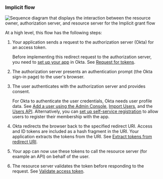 ### Implicit flow

<div class="full">

   ![Sequence diagram that displays the interaction between the resource owner, authorization server, and resource server for the Implicit grant flow](/img/authorization/oauth-implicit-grant-flow.png)

   <!--
      Source image: https://www.figma.com/file/YH5Zhzp66kGCglrXQUag2E/%F0%9F%93%8A-Updated-Diagrams-for-Dev-Docs?type=design&node-id=4133%3A43895&mode=design&t=Me7qqw8odOmrLh6K-1
      oauth-implicit-grant-flow
   -->
</div>

<!-- Source for image. Generated using http://www.plantuml.com/plantuml/uml/

skinparam monochrome true
actor "Resource Owner (User)" as user
participant "Client" as client
participant "Authorization Server (Okta)" as okta
participant "Resource Server (Your App)" as app

autonumber "<b>#."
client -> okta: Access token request to /authorize
okta -> user: 302 redirect to authentication prompt
user -> okta: Authentication & consent
okta -> client: Access token response
client -> app: Request with access token
app -> client: Response

-->

At a high level, this flow has the following steps:

1. Your application sends a request to the authorization server (Okta) for an access token.

    Before implementing this redirect request to the authorization server, you need to [set up your app](#set-up-your-app) in Okta. See [Request for tokens](#request-for-tokens).

2. The authorization server presents an authentication prompt (the Okta sign-in page) to the user's browser.
3. The user authenticates with the authorization server and provides consent.

    For Okta to authenticate the user credentials, Okta needs user profile data.
    See [Add a user using the Admin Console](https://help.okta.com/okta_help.htm?id=ext-usgp-add-users), [Import Users](/docs/guides/password-import-inline-hook/), and the [Users API](/docs/reference/api/users/). Alternatively, you can [set up self-service registration](/docs/guides/oie-embedded-sdk-use-case-self-reg/) to allow users to register their membership with the app.

4. Okta redirects the browser back to the specified redirect URI. Access and ID tokens are included as a hash fragment in the URI. Your application extracts the tokens from the URI. See [Extract tokens from redirect URI](#extract-tokens-from-redirect-URI).

5. Your app can now use these tokens to call the resource server (for example an API) on behalf of the user.

6. The resource server validates the token before responding to the request. See [Validate access token](#validate-access-token).

